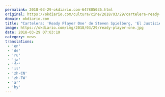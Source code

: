 ```yaml
---
permalink: 2018-03-29-okdiario.com-647805035.html
original: https://okdiario.com/cultura/cine/2018/03/29/cartelera-ready-player-one-steven-spielberg-justiciero-bruce-willis-otros-estrenos-semana-2040579
domain: okdiario.com
title: "Cartelera: 'Ready Player One' de Steven Spielberg, 'El Justiciero' Bruce Willis y otros estrenos de la semana"
image: https://okdiario.com/img/2018/03/29/ready-player-one.jpg
date: 2018-03-29 07:03:10
category: news
translations: 
 - 'en'
 - 'de'
 - 'ru'
 - 'ja'
 - 'fr'
 - 'it'
 - 'zh-CN'
 - 'zh-TW'
 - 'ar'
 - 'hy'
---
```



